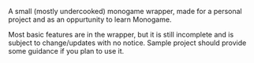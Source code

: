 A small (mostly undercooked) monogame wrapper, made for a personal project and as an oppurtunity to learn Monogame.

Most basic features are in the wrapper, but it is still incomplete and is subject to change/updates with no notice.
Sample project should provide some guidance if you plan to use it.
